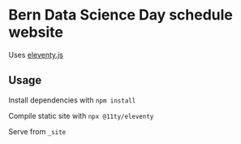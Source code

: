 # Bern Data Science Day schedule website

Uses [eleventy.js](https://www.11ty.dev/)

## Usage

Install dependencies with `npm install`

Compile static site with `npx @11ty/eleventy`

Serve from `_site`